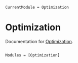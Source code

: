 ```@meta
CurrentModule = Optimization
```

# Optimization

Documentation for [Optimization](https://github.com/alcyon-lab/Optimization.jl).

```@index
```

```@autodocs
Modules = [Optimization]
```

